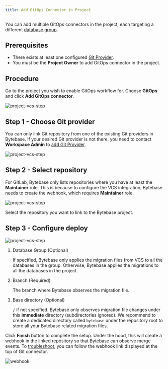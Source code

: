 ```yaml
---
title: Add GitOps Connector in Project
---
```


You can add multiple GitOps connectors in the project, each targeting a different [database group](/docs/concepts/data-model/#database-group-and-table-group).

## Prerequisites

- There exists at least one configured [Git Provider](/docs/vcs-integration/overview/).
- You must be the **Project Owner** to add GitOps connector in the project.

## Procedure

Go to the project you wish to enable GitOps workflow for. Choose **GitOps** and click **Add GitOps connector**.

![project-vcs-step](/content/docs/vcs-integration/add-gitops-connector/project-vcs-step1.webp)

## Step 1 - Choose Git provider

<HintBlock type="info">

You can only link Git repository from one of the existing Git providers in Bytebase. If your desired Git provider is not there, you need to contact **Workspace Admin** to [add Git Provider](/docs/vcs-integration/overview/).

</HintBlock>

![project-vcs-step](/content/docs/vcs-integration/add-gitops-connector/project-vcs-step2.webp)

## Step 2 - Select repository

<HintBlock type="info">

For GitLab, Bytebase only lists repositories where you have at least the **Maintainer** role. This is because to configure the VCS integration, Bytebase needs to create the webhook, which requires **Maintainer** role.

</HintBlock>

![project-vcs-step](/content/docs/vcs-integration/add-gitops-connector/project-vcs-step3.webp)

Select the repository you want to link to the Bytebase project.

## Step 3 - Configure deploy

![project-vcs-step](/content/docs/vcs-integration/add-gitops-connector/project-vcs-step4.webp)

1. Database Group (Optional)

   If specified, Bytebase only applies the migration files from VCS to all the databases in the group.
   Otherwise, Bytebase applies the migrations to all the databases in the project.

1. Branch (Required)

   The branch where Bytebase observes the migration file.

1. Base directory (Optional)

   `/` if not specified. Bytebase only observes migration file changes under this **immediate** directory (subdirectories ignored). We recommend to create a dedicated directory called `bytebase` under the repository root to store all your Bytebase related migration files.

Click **Finish** button to complete the setup. Under the hood, this will create a webhook in the linked repository so that Bytebase can observe merge events. To [troubleshoot](/docs/vcs-integration/troubleshoot/), you can follow the webhook link displayed at the top of Git connector.

![webhook](/content/docs/vcs-integration/troubleshoot/webhook-link.webp)
